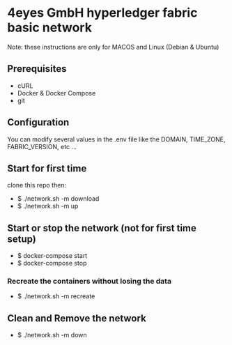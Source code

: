 # 4eyes GmbH hyperledger fabric basic network

Note: these instructions are only for MACOS and Linux (Debian & Ubuntu)

## Prerequisites
- cURL
- Docker & Docker Compose
- git

## Configuration
You can modify several values in the .env file like the DOMAIN, TIME_ZONE, FABRIC_VERSION, etc ...

## Start for first time
clone this repo then:
- $ ./network.sh -m download
- $ ./network.sh -m up

## Start or stop the network (not for first time setup)
- $ docker-compose start
- $ docker-compose stop

### Recreate the containers without losing the data
- $ ./network.sh -m recreate

## Clean and Remove the network 
- $ ./network.sh -m down
